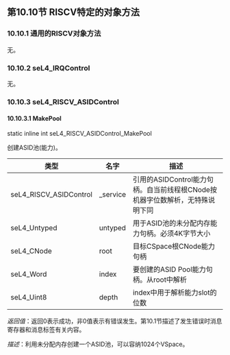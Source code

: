 ## 第10.10节  RISCV特定的对象方法

### 10.10.1  通用的RISCV对象方法

无。

### 10.10.2  seL4_IRQControl

无。

### 10.10.3  seL4_RISCV_ASIDControl

#### 10.10.3.1  MakePool

static inline int seL4_RISCV_ASIDControl_MakePool

创建ASID池(能力)。

类型 | 名字 | 描述
--- | --- | ---
seL4_RISCV_ASIDControl | _service | 引用的ASIDControl能力句柄。自当前线程根CNode按机器字位数解析，无特殊说明下同
seL4_Untyped | untyped | 用于ASID池的未分配内存能力句柄。必须4K字节大小
seL4_CNode | root | 目标CSpace根CNode能力句柄
seL4_Word | index | 要创建的ASID Pool能力句柄。从root中解析
seL4_Uint8 | depth | index中用于解析能力slot的位数

*返回值*：返回0表示成功，非0值表示有错误发生。第10.1节描述了发生错误时消息寄存器和消息标签有关内容。

*描述*：利用未分配内存创建一个ASID池，可以容纳1024个VSpace。
